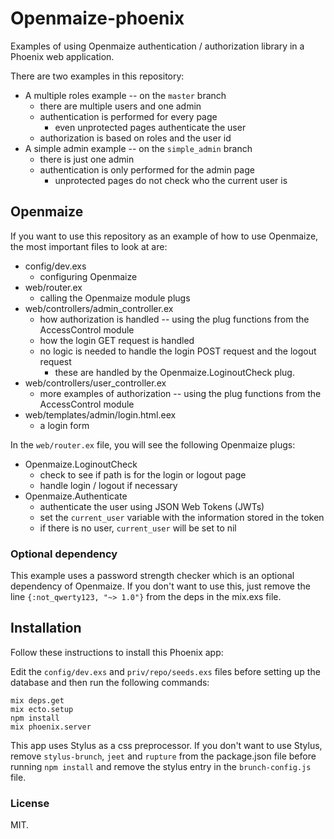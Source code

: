 # Openmaize-phoenix

Examples of using Openmaize authentication / authorization library in a Phoenix web
application.

There are two examples in this repository:

* A multiple roles example -- on the `master` branch
  * there are multiple users and one admin
  * authentication is performed for every page
    * even unprotected pages authenticate the user
  * authorization is based on roles and the user id
* A simple admin example -- on the `simple_admin` branch
  * there is just one admin
  * authentication is only performed for the admin page
    * unprotected pages do not check who the current user is

## Openmaize

If you want to use this repository as an example of how to use Openmaize,
the most important files to look at are:

* config/dev.exs
  * configuring Openmaize
* web/router.ex
  * calling the Openmaize module plugs
* web/controllers/admin_controller.ex
  * how authorization is handled -- using the plug functions from the AccessControl module
  * how the login GET request is handled
  * no logic is needed to handle the login POST request and the logout request
    * these are handled by the Openmaize.LoginoutCheck plug.
* web/controllers/user_controller.ex
  * more examples of authorization -- using the plug functions from the AccessControl module
* web/templates/admin/login.html.eex
  * a login form

In the `web/router.ex` file, you will see the following Openmaize plugs:

* Openmaize.LoginoutCheck
  * check to see if path is for the login or logout page
  * handle login / logout if necessary
* Openmaize.Authenticate
  * authenticate the user using JSON Web Tokens (JWTs)
  * set the `current_user` variable with the information stored in the token
  * if there is no user, `current_user` will be set to nil

### Optional dependency

This example uses a password strength checker which is an optional dependency of
Openmaize. If you don't want to use this, just remove the line `{:not_qwerty123, "~> 1.0"}`
from the deps in the mix.exs file.

## Installation

Follow these instructions to install this Phoenix app:

Edit the `config/dev.exs` and `priv/repo/seeds.exs` files before setting up the database
and then run the following commands:

    mix deps.get
    mix ecto.setup
    npm install
    mix phoenix.server

This app uses Stylus as a css preprocessor. If you don't want to use Stylus, remove
`stylus-brunch`, `jeet` and `rupture` from the package.json file before running
`npm install` and remove the stylus entry in the `brunch-config.js` file.

### License

MIT.
